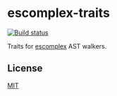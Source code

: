 # escomplex-traits

[![Build status][ci-image]][ci-status]

Traits for [escomplex][escomplex] AST walkers.

## License

[MIT][license]

[ci-image]: https://secure.travis-ci.org/philbooth/escomplex-traits.png?branch=master
[ci-status]: http://travis-ci.org/#!/philbooth/escomplex-traits
[escomplex]: https://github.com/philbooth/escomplex
[license]: https://github.com/philbooth/escomplex-traits/blob/master/COPYING

